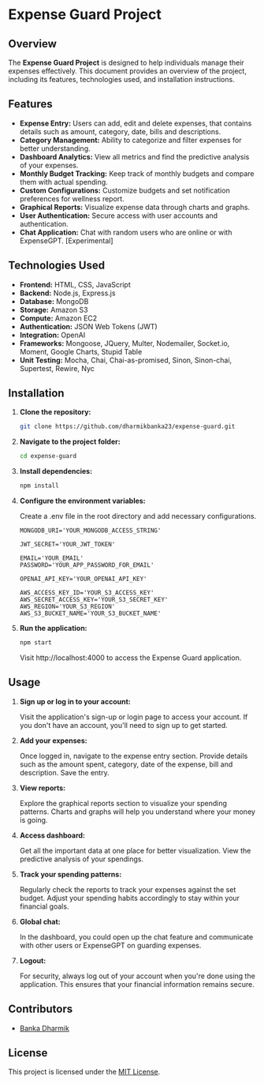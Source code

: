 # Expense Guard Project

## Overview

The **Expense Guard Project** is designed to help individuals manage their expenses effectively. This document provides an overview of the project, including its features, technologies used, and installation instructions.

## Features

- **Expense Entry:** Users can add, edit and delete expenses, that contains details such as amount, category, date, bills and descriptions.
- **Category Management:** Ability to categorize and filter expenses for better understanding.
- **Dashboard Analytics:** View all metrics and find the predictive analysis of your expenses.
- **Monthly Budget Tracking:** Keep track of monthly budgets and compare them with actual spending.
- **Custom Configurations:** Customize budgets and set notification preferences for wellness report.
- **Graphical Reports:** Visualize expense data through charts and graphs.
- **User Authentication:** Secure access with user accounts and authentication.
- **Chat Application:** Chat with random users who are online or with ExpenseGPT. [Experimental]

## Technologies Used

- **Frontend:** HTML, CSS, JavaScript
- **Backend:** Node.js, Express.js
- **Database:** MongoDB
- **Storage:** Amazon S3
- **Compute:** Amazon EC2
- **Authentication:** JSON Web Tokens (JWT)
- **Integration:** OpenAI
- **Frameworks:** Mongoose, JQuery, Multer, Nodemailer, Socket.io, Moment, Google Charts, Stupid Table
- **Unit Testing:** Mocha, Chai, Chai-as-promised, Sinon, Sinon-chai, Supertest, Rewire, Nyc

## Installation

1. **Clone the repository:**

   ```bash
   git clone https://github.com/dharmikbanka23/expense-guard.git
   ```
   
2. **Navigate to the project folder:**

   ```bash
   cd expense-guard
   ```
   
3. **Install dependencies:**

   ```bash
   npm install
   ```

4. **Configure the environment variables:**

   Create a .env file in the root directory and add necessary configurations.

   ```.env
   MONGODB_URI='YOUR_MONGODB_ACCESS_STRING'
   
   JWT_SECRET='YOUR_JWT_TOKEN'
   
   EMAIL='YOUR_EMAIL'
   PASSWORD='YOUR_APP_PASSWORD_FOR_EMAIL'

   OPENAI_API_KEY='YOUR_OPENAI_API_KEY'
   
   AWS_ACCESS_KEY_ID='YOUR_S3_ACCESS_KEY'
   AWS_SECRET_ACCESS_KEY='YOUR_S3_SECRET_KEY'
   AWS_REGION='YOUR_S3_REGION'
   AWS_S3_BUCKET_NAME='YOUR_S3_BUCKET_NAME'
   ```

6. **Run the application:**
   ```bash
   npm start
   ```

   Visit http://localhost:4000 to access the Expense Guard application.

## Usage

1. **Sign up or log in to your account:**
   
   Visit the application's sign-up or login page to access your account. If you don't have an account, you'll need to sign up to get started.

2. **Add your expenses:**
   
   Once logged in, navigate to the expense entry section. Provide details such as the amount spent, category, date of the expense, bill and description. Save the entry.

3. **View reports:**
   
   Explore the graphical reports section to visualize your spending patterns. Charts and graphs will help you understand where your money is going.

4. **Access dashboard:**

   Get all the important data at one place for better visualization. View the predictive analysis of your spendings.

5. **Track your spending patterns:**
   
   Regularly check the reports to track your expenses against the set budget. Adjust your spending habits accordingly to stay within your financial goals.

6. **Global chat:**

   In the dashboard, you could open up the chat feature and communicate with other users or ExpenseGPT on guarding expenses.

7. **Logout:**
   
   For security, always log out of your account when you're done using the application. This ensures that your financial information remains secure.

## Contributors

- [Banka Dharmik](https://github.com/dharmikbanka23)

## License

This project is licensed under the [MIT License](LICENSE).
